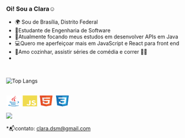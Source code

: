 ### Oi! Sou a Clara☺️

-  🌍 Sou de Brasília, Distrito Federal 
-  📖Estudante de Engenharia de Software  
-  🎯Atualmente focando meus estudos em desenvolver APIs em Java 
-  💻Quero me aperfeiçoar mais em JavaScript e React para front end 
-  🥘Amo cozinhar, assistir séries de comédia e correr 🏃‍♀️
-  
<br>

![Top Langs](https://github-readme-stats.vercel.app/api/top-langs/?username=clara-silva-martins&layout=compact)

<div style="display: inline_block"><br>
  <img align="center" alt="Java" height="30" width="40" src="https://raw.githubusercontent.com/devicons/devicon/master/icons/java/java-original.svg">
  <img align="center" alt="Clara-Js" height="30" width="40" src="https://raw.githubusercontent.com/devicons/devicon/master/icons/javascript/javascript-plain.svg">
  <img align="center" alt="Clara-HTML" height="30" width="40" src="https://raw.githubusercontent.com/devicons/devicon/master/icons/html5/html5-original.svg">
  <img align="center" alt="Clara-CSS" height="30" width="40" src="https://raw.githubusercontent.com/devicons/devicon/master/icons/css3/css3-original.svg">
</div>
<br>
<a href="https://www.linkedin.com/in/clara-silva-martins/" target="_blank"><img src="https://img.shields.io/badge/LinkedIn-0077B5?style=for-the-badge&logo=linkedin&logoColor=white"></a>
<br>

*📬contato: clara.dsm@gmail.com 

